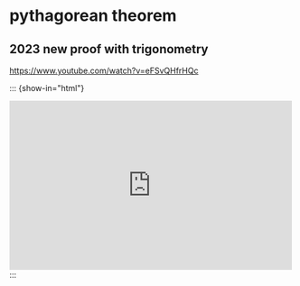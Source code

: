 # pythagorean theorem

## 2023 new proof with trigonometry

https://www.youtube.com/watch?v=eFSvQHfrHQc

::: {show-in="html"}
<iframe width=500 height=300 frameborder="0" allowfullscreen src="https://www.youtube.com/embed/eFSvQHfrHQc"></iframe>
:::
